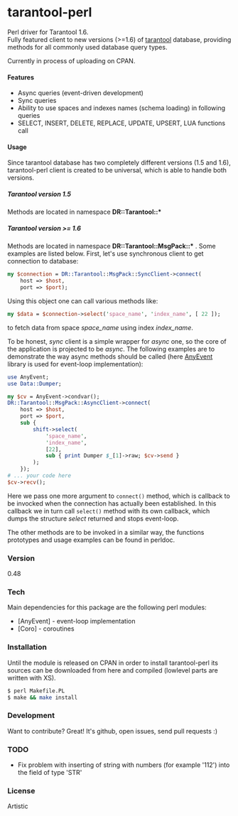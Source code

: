 # tarantool-perl
Perl driver for Tarantool 1.6.  
Fully featured client to new versions (>=1.6) of [tarantool](http://tarantool.org) database, providing methods for all commonly used database query types.

Currently in process of uploading on CPAN.  

#### Features
  - Async queries (event-driven development)
  - Sync queries
  - Ability to use spaces and indexes names (schema loading) in following queries
  - SELECT, INSERT, DELETE, REPLACE, UPDATE, UPSERT, LUA functions call  
   
#### Usage  
Since tarantool database has two completely different versions (1.5 and 1.6), tarantool-perl client is created to be universal, which is able to handle both versions.

##### Tarantool version 1.5
Methods are located in namespace **DR::Tarantool::\***

##### Tarantool version >= 1.6
Methods are located in namespace **DR::Tarantool::MsgPack::\*** .  Some examples are listed below.
First, let's use synchronous client to get connection to database:
```perl
my $connection = DR::Tarantool::MsgPack::SyncClient->connect(
    host => $host,
    port => $port);
```
Using this object one can call various methods like:
```perl
my $data = $connection->select('space_name', 'index_name', [ 22 ]);
```
to fetch data from space *space_name* using index *index_name*.  

To be honest, *sync* client is a simple wrapper for *async* one, so the core of the application is projected to be *async*. The following examples are to demonstrate the way async methods should be called (here [AnyEvent](https://metacpan.org/pod/AnyEvent) library is used for event-loop implementation):
```perl
use AnyEvent;
use Data::Dumper;

my $cv = AnyEvent->condvar();
DR::Tarantool::MsgPack::AsyncClient->connect(
    host => $host,
    port => $port,
    sub {
        shift->select(
            'space_name', 
            'index_name',
            [22],
            sub { print Dumper $_[1]->raw; $cv->send }
        );
    });
# ... your code here
$cv->recv();
```
Here we pass one more argument to `connect()` method, which is callback to be invocked when the connection has actually been established. In this callback we in turn call `select()` method with its own callback, which dumps the structure *select* returned and stops event-loop.

The other methods are to be invoked in a similar way, the functions prototypes and usage examples can be found in perldoc.

### Version
0.48

### Tech

Main dependencies for this package are the following perl modules:

* [AnyEvent] - event-loop implementation
* [Coro] - coroutines

### Installation

Until the module is released on CPAN in order to install tarantool-perl its sources can be downloaded from here and compiled (lowlevel parts are written with XS).

```sh
$ perl Makefile.PL
$ make && make install
```

### Development

Want to contribute? Great! It's github, open issues, send pull requests :)

### TODO

 - Fix problem with inserting of string with numbers
   (for example '112') into the field of type 'STR'

### License

Artistic
